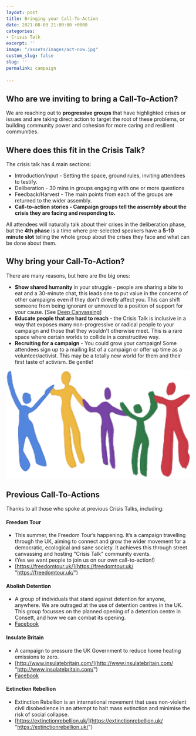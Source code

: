 ```yaml
---
layout: post
title: Bringing your Call-To-Action
date: 2021-08-03 21:00:00 +0000
categories:
- Crisis Talk
excerpt: ''
image: "/assets/images/act-now.jpg"
custom_slug: false
slug: ''
permalink: campaign

---
```

## Who are we inviting to bring a Call-To-Action?

We are reaching out to **progressive groups** that have highlighted crises or issues and are taking direct action to target the root of these problems, or building community power and cohesion for more caring and resilient communities.

## Where does this fit in the Crisis Talk?

The crisis talk has 4 main sections:

* Introduction/input - Setting the space, ground rules, inviting attendees to testify.
* Deliberation - 30 mins in groups engaging with one or more questions
* Feedback/Harvest - The main points from each of the groups are returned to the wider assembly.
* **Call-to-action stories - Campaign groups tell the assembly about the crisis they are facing and responding to.**

All attendees will naturally talk about their crises in the deliberation phase, but the **4th phase** is a time where pre-selected speakers have a **5-10 minute slot** telling the whole group about the crises they face and what can be done about them.

## Why bring your Call-To-Action?

There are many reasons, but here are the big ones:

* **Show shared humanity** in your struggle - people are sharing a bite to eat and a 30-minute chat, this leads one to put value in the concerns of other campaigns even if they don't directly affect you. This can shift someone from being ignorant or unmoved to a position of support for your cause. \[See [Deep Canvassing](https://www.ted.com/talks/david_fleischer_how_to_fight_prejudice_through_policy_conversations "Deep Canvassing TED Talk")\]
* **Educate people that are hard to reach** - the Crisis Talk is inclusive in a way that exposes many non-progressive or radical people to your campaign and those that they wouldn't otherwise meet. This is a rare space where certain worlds to collide in a constructive way.
* **Recruiting for a campaign** - You could grow your campaign! Some attendees sign up to a mailing list of a campaign or offer up time as a volunteer/activist. This may be a totally new world for them and their first taste of activism. Be gentle!

![](/assets/images/solidarity.png)

## Previous Call-To-Actions

Thanks to all those who spoke at previous Crisis Talks, including:

#### Freedom Tour

* This summer, the Freedom Tour’s happening. It’s a campaign travelling through the UK, aiming to connect and grow the wider movement for a democratic, ecological and sane society. It achieves this through street canvassing and hosting "Crisis Talk" community events.
* (Yes we want people to join us on our own call-to-action!)
* [https://freedomtour.uk/](https://freedomtour.uk/ "https://freedomtour.uk/")

#### Abolish Detention

* A group of individuals that stand against detention for anyone, anywhere. We are outraged at the use of detention centres in the UK. This group focusses on the planned opening of a detention centre in Consett, and how we can combat its opening.
* [Facebook](https://www.facebook.com/Abolish-Detention-Hassockfield-103117778532701/ "Abolish Detention - Hassockfield Facebook")

#### Insulate Britain

* A campaign to pressure the UK Government to reduce home heating emissions to zero.
* [http://www.insulatebritain.com/](http://www.insulatebritain.com/ "http://www.insulatebritain.com/")
* [Facebook](https://www.facebook.com/insulatebritain "Insulate Britain Facebook")

#### Extinction Rebellion

* Extinction Rebellion is an international movement that uses non-violent civil disobedience in an attempt to halt mass extinction and minimise the risk of social collapse.
* [https://extinctionrebellion.uk/](https://extinctionrebellion.uk/ "https://extinctionrebellion.uk/")